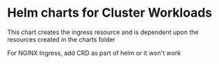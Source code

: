 # Helm charts for Cluster Workloads

This chart creates the ingress resource and is dependent upon the resources created in the charts folder

For NGINX Ingress, add CRD as part of helm or it won't work
